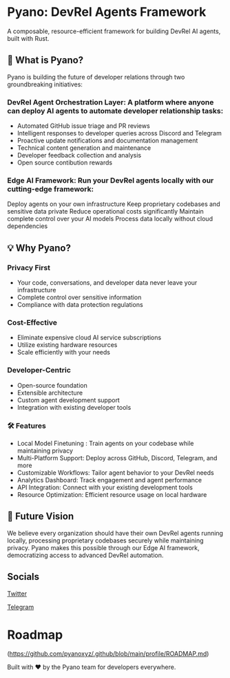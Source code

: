 # Pyano: DevRel Agents Framework

A composable, resource-efficient framework for building DevRel AI agents, built with Rust.

## 🚀 What is Pyano?
Pyano is building the future of developer relations through two groundbreaking initiatives:

### DevRel Agent Orchestration Layer: A platform where anyone can deploy AI agents to automate developer relationship tasks:

- Automated GitHub issue triage and PR reviews
- Intelligent responses to developer queries across Discord and Telegram
- Proactive update notifications and documentation management
- Technical content generation and maintenance
- Developer feedback collection and analysis
- Open source contibution rewards


### Edge AI Framework: Run your DevRel agents locally with our cutting-edge framework:

Deploy agents on your own infrastructure
Keep proprietary codebases and sensitive data private
Reduce operational costs significantly
Maintain complete control over your AI models
Process data locally without cloud dependencies



## 💡 Why Pyano?

### Privacy First

- Your code, conversations, and developer data never leave your infrastructure
- Complete control over sensitive information
- Compliance with data protection regulations

### Cost-Effective

- Eliminate expensive cloud AI service subscriptions
- Utilize existing hardware resources
- Scale efficiently with your needs

### Developer-Centric

- Open-source foundation
- Extensible architecture
- Custom agent development support
- Integration with existing developer tools

### 🛠 Features

- Local Model Finetuning : Train agents on your codebase while maintaining privacy
- Multi-Platform Support: Deploy across GitHub, Discord, Telegram, and more
- Customizable Workflows: Tailor agent behavior to your DevRel needs
- Analytics Dashboard: Track engagement and agent performance
- API Integration: Connect with your existing development tools
- Resource Optimization: Efficient resource usage on local hardware

## 🔮 Future Vision
We believe every organization should have their own DevRel agents running locally, processing proprietary codebases securely while maintaining privacy. Pyano makes this possible through our Edge AI framework, democratizing access to advanced DevRel automation.


## Socials
[Twitter](https://x.com/pyano_fun)

[Telegram](https://t.me/+ScRjg1m1h_JlZGJl)


# Roadmap
(https://github.com/pyanoxyz/.github/blob/main/profile/ROADMAP.md)

Built with ❤️ by the Pyano team for developers everywhere.
